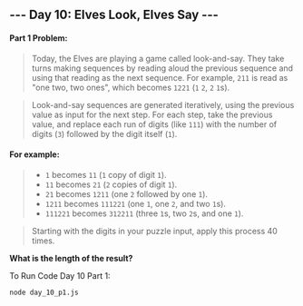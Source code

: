 ## --- Day 10: Elves Look, Elves Say ---

#### Part 1 Problem:

> Today, the Elves are playing a game called look-and-say. They take turns making sequences by reading aloud the previous sequence and using that reading as the next sequence. For example, `211` is read as "one two, two ones", which becomes `1221` (`1` `2`, `2` `1`s).

> Look-and-say sequences are generated iteratively, using the previous value as input for the next step. For each step, take the previous value, and replace each run of digits (like `111`) with the number of digits (`3`) followed by the digit itself (`1`).

#### For example:

> - `1` becomes `11` (`1` copy of digit `1`).
> - `11` becomes `21` (`2` copies of digit `1`).
> - `21` becomes `1211` (one `2` followed by one `1`).
> - `1211` becomes `111221` (one `1`, one `2`, and two `1`s).
> - `111221` becomes `312211` (three `1`s, two `2`s, and one `1`).

> Starting with the digits in your puzzle input, apply this process 40 times.

**What is the length of the result?**

To Run Code Day 10 Part 1:
```
node day_10_p1.js
```
